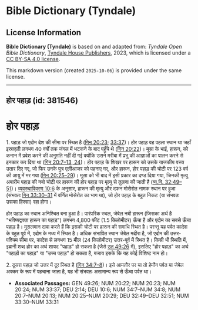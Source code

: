 # Bible Dictionary (Tyndale)

## License Information

**Bible Dictionary (Tyndale)** is based on and adapted from: _Tyndale Open Bible Dictionary_, [Tyndale House Publishers](https://tyndaleopenresources.com/), 2023, which is licensed under a [CC BY-SA 4.0 license](https://creativecommons.org/licenses/by-sa/4.0/legalcode.en).

This markdown version (created `2025-10-06`) is provided under the same license.



--------------------------------

## होर पहाड़ (id: 381546)

होर पहाड़
=========

1\. पहाड़ जो एदोम देश की सीमा पर स्थित है ([गिन 20:23](https://ref.ly/Num20:23); [33:37](https://ref.ly/Num33:37))। होर पहाड़ वह पहला स्थान था जहाँ इस्राएली लगभग 40 वर्षों तक जंगल में भटकने के बाद पहुँचे थे ([गिन 20:22](https://ref.ly/Num20:22))। मूसा के भाई, हारून, को कनान में प्रवेश करने की अनुमति नहीं दी गई क्योंकि उसने मरीबा में प्रभु की आज्ञाओं का पालन करने से इनकार कर दिया था ([गिन 20:7–13, 24](https://ref.ly/Num20:7-Num20:13,Num20:24))। होर पहाड़ के शिखर पर हारून को उसके याजकीय वस्त्र उतार दिए गए, जो फिर उनके पुत्र एलीआजर को पहनाए गए, और हारून, होर पहाड़ की चोटी पर 123 वर्ष की आयु में मर गया ([गिन 20:25–29](https://ref.ly/Num20:25-Num20:29))। मूसा को भी बाद में इसी प्रकार का दण्ड दिया गया, जिनकी मृत्यु अबारीम पहाड़ की नबो चोटी पर हारून की होर पहाड़ पर मृत्यु से तुलना की जाती है ([व्य.वि. 32:49–51](https://ref.ly/Deut32:49-Deut32:51))। [व्यवस्थाविवरण 10:6](https://ref.ly/Deut10:6) के अनुसार, हारून की मृत्यु और दफन मोसेरोत नामक स्थान पर हुआ (संभवतः [गिन 33:30–31](https://ref.ly/Num33:30-Num33:31) में वर्णित मोसेरोत का भाग था), जो होर पहाड़ के बहुत निकट (या संभवतः उसका हिस्सा) रहा होगा।

होर पहाड़ का स्थान अनिश्चित बना हुआ है। पारंपरिक स्थल, जेबेल नबी हारून (जिसका अर्थ है "भविष्यद्वक्ता हारून का पहाड़") लगभग 4,800 फीट (1\.5 किलोमीटर) ऊँचा है और एदोम का सबसे ऊँचा पहाड़ है। मुसलमान दावा करते हैं कि इसकी चोटी पर हारून की समाधि स्थित है। परन्तु यह पर्वत कादेश के बहुत पूर्व में, एदोम के मध्य में स्थित है। अधिक संभावित स्थान जेबेल मदीरा है, जो एदोम की उत्तर\-पश्चिम सीमा पर, कादेश से लगभग 15 मील (24 किलोमीटर) उत्तर\-पूर्व में स्थित है। किसी भी स्थिति में, इब्रानी शब्द होर का अर्थ शायद "पहाड़" हो सकता है (जैसे [उत 49:26](https://ref.ly/Gen49:26) में), इसलिए "होर पहाड़" का अर्थ "पहाड़ों का पहाड़" या "उच्च पहाड़" हो सकता है, बजाय इसके कि यह कोई विशिष्ट नाम हो।

2\. दूसरा पहाड़ जो उत्तर में दूर स्थित है ([गिन 34:7–8](https://ref.ly/Num34:7-Num34:8))। इसे आमतौर पर या तो हेर्मोन पर्वत या जेबेल अक्कर के रूप में पहचाना जाता है, यह भी संभवतः असामान्य रूप से ऊँचा पर्वत था।

* **Associated Passages:** GEN 49:26; NUM 20:22; NUM 20:23; NUM 20:24; NUM 33:37; DEU 2:14; DEU 10:6; NUM 34:7–NUM 34:8; NUM 20:7–NUM 20:13; NUM 20:25–NUM 20:29; DEU 32:49–DEU 32:51; NUM 33:30–NUM 33:31

